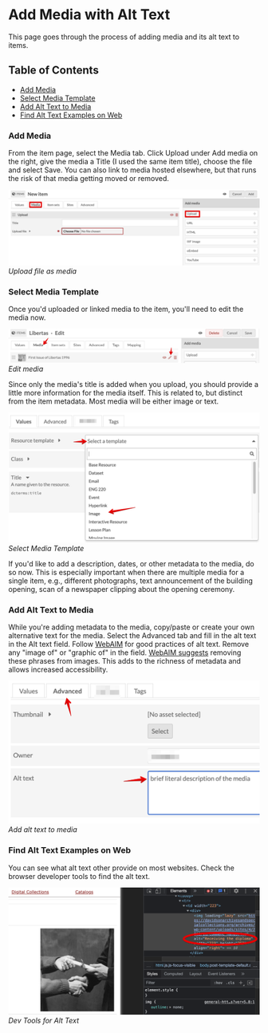 # Add Media with Alt Text
<!-- no toc -->
This page goes through the process of adding media and its alt text to items.

## Table of Contents

- [Add Media](#add-media)
- [Select Media Template](#select-media-template)
- [Add Alt Text to Media](#add-alt-text-to-media)
- [Find Alt Text Examples on Web](#find-alt-text-examples-on-web)

### Add Media

From the item page, select the Media tab. Click Upload under Add media on the right, give the media a Title (I used the same item title), choose the file and select Save. You can also link to media hosted elsewhere, but that runs the risk of that media getting moved or removed.

![Upload Media](./help_files/New_Item_Media.png)*Upload file as media*

### Select Media Template

Once you'd uploaded or linked media to the item, you'll need to edit the media now.

![Edit Media](./help_files/Edit_Media.png "Edit Media")*Edit media*

Since only the media's title is added when you upload, you should provide a little more information for the media itself. This is related to, but distinct from the item metadata. Most media will be either image or text.

![Select Media Template](help_files/Media_Template.png)*Select Media Template*

If you'd like to add a description, dates, or other metadata to the media, do so now. This is especially important when there are multiple media for a single item, e.g., different photographs, text announcement of the building opening, scan of a newspaper clipping about the opening ceremony.

### Add Alt Text to Media

While you're adding metadata to the media, copy/paste or create your own alternative text for the media. Select the Advanced tab and fill in the alt text in the Alt text field. Follow [WebAIM](https://webaim.org/techniques/alttext/#context) for good practices of alt text. Remove any "image of" or "graphic of" in the field. [WebAIM suggests](https://webaim.org/techniques/alttext/#context) removing these phrases from images. This adds to the richness of metadata and allows increased accessibility.

![Add Alt Text](./help_files/Alt_Text_Add.png) *Add alt text to media*

### Find Alt Text Examples on Web

You can see what alt text other provide on most websites. Check the browser developer tools to find the alt text.

![Dev Tools](./help_files/Alt_Text_Dev_Tools.png "Dev Tools")*Dev Tools for Alt Text*
